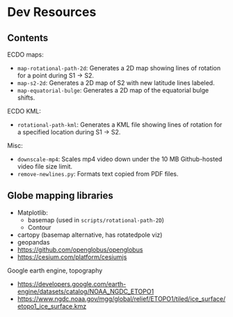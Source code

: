 # Dev Resources

## Contents

ECDO maps:
- `map-rotational-path-2d`: Generates a 2D map showing lines of rotation for a point during S1 -> S2.
- `map-s2-2d`: Generates a 2D map of S2 with new latitude lines labeled.
- `map-equatorial-bulge`: Generates a 2D map of the equatorial bulge shifts.

ECDO KML:
- `rotational-path-kml`: Generates a KML file showing lines of rotation for a specified location during S1 -> S2.

Misc:
- `downscale-mp4`: Scales mp4 video down under the 10 MB Github-hosted video file size limit.
- `remove-newlines.py`: Formats text copied from PDF files.

## Globe mapping libraries

- Matplotlib:
	- basemap (used in `scripts/rotational-path-2D`)
	- Contour
- cartopy (basemap alternative, has rotatedpole viz)
- geopandas
- https://github.com/openglobus/openglobus
- https://cesium.com/platform/cesiumjs

Google earth engine, topography
- https://developers.google.com/earth-engine/datasets/catalog/NOAA_NGDC_ETOPO1
- https://www.ngdc.noaa.gov/mgg/global/relief/ETOPO1/tiled/ice_surface/etopo1_ice_surface.kmz

